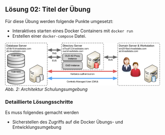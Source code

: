 ## Lösung 02: Titel der Übung

Für diese Übung werden folgende Punkte umgesetzt:

* Interaktives starten eines Docker Containers mit `docker run`
* Erstellen einer `docker-compose` Datei.

!["LAB Environment"](examples/images/LabEnvironment.png)
*Abb. 2: Architektur Schulungsumgebung*


### Detaillierte Lösungsschritte

Es muss folgendes gemacht werden

* Sicherstellen des Zugriffs auf die Docker Übungs- und Entwicklungsumgebung
